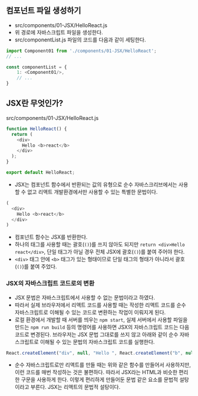 ## 컴포넌트 파일 생성하기
- src/components/01-JSX/HelloReact.js
- 위 경로에 자바스크립트 파일을 생성한다.
- src/componentList.js 파일의 코드를 다음과 같이 세팅한다.
```js
import Component01 from './components/01-JSX/HelloReact';
// ...

const componentList = {
    1: <Component01/>,
    // ...
}
```

## JSX란 무엇인가?
src/components/01-JSX/HelloReact.js
```js
function HelloReact() {
  return (
    <div>
      Hello <b>react</b>
    </div>
  );
}

export default HelloReact;
```
- JSX는 컴포넌트 함수에서 반환되는 값의 유형으로 순수 자바스크리브에서는 사용할 수 없고 리액트 개발환경에서만 사용할 수 있는 특별한 문법이다.
```js
(
  <div>
    Hello <b>react</b>
  </div>
)
```
- 컴포넌트 함수는 JSX를 반환한다.
- 하나의 태그를 사용할 때는 괄호(`()`)를 쓰지 않아도 되지만 `return <div>Hello react</div>`, 단일 태그가 아닐 경우 전체 JSX에 괄호(`()`)를 붙여 주어야 한다.
- `<div>` 태그 안에 `<b>` 태그가 있는 형태이므로 단일 태그의 형태가 아니라서 괄호(`()`)를 붙여 주었다.

### JSX의 자바스크립트 코드로의 변환
- JSX 문법은 자바스크립트에서 사용할 수 없는 문법이라고 하였다.
- 따라서 실제 브라우저에서 리액트 코드를 사용할 때는 작성한 리액트 코드를 순수 자바스크립트로 이해될 수 있는 코드로 변환하는 작업이 이뤄지게 된다.
- 로컬 환경에서 개발할 때 서버를 띄우는 `npm start`, 실제 서버에서 사용할 파일을 만드는 `npm run build` 등의 명령어를 사용하면 JSX의 자바스크립트 코드는 다음 코드로 변경된다. 브라우저는 JSX 문법 그대로를 쓰지 않고 아래와 같이 순수 자바스크립트로 이해될 수 있는 문법의 자바스크립트 코드를 실행한다.
```js
React.createElement("div", null, "Hello ", React.createElement("b", null, "react"));
```
- 순수 자바스크립트로만 리액트를 만들 때는 위와 같은 함수를 만들어서 사용하지만, 이런 코드를 매번 작성하는 것은 불편하다. 따라서 JSX라는 HTML과 비슷한 편리한 구문을 사용하게 한다. 이렇게 편리하게 만들어둔 문법 같은 요소를 문법적 설탕이라고 부른다. JSX는 리액트의 문법적 설탕이다.